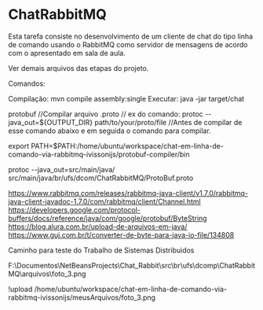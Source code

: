 # ChatRabbitMQ

Esta tarefa consiste no desenvolvimento de um cliente de chat do tipo linha de comando usando o RabbitMQ como servidor de mensagens de acordo com o apresentado em sala de aula.

Ver demais arquivos das etapas do projeto.




Comandos:

Compilação: mvn compile assembly:single
Executar: java -jar target/chat<tab>


protobuf
//Compilar arquivo .proto
// ex do comando: protoc --java_out=${OUTPUT_DIR} path/to/your/proto/file
//Antes de compilar de esse comando abaixo e em seguida o comando para compilar.

export PATH=$PATH:/home/ubuntu/workspace/chat-em-linha-de-comando-via-rabbitmq-ivissonijs/protobuf-compiler/bin 

protoc --java_out=src/main/java/ src/main/java/br/ufs/dcom/ChatRabbitMQ/ProtoBuf.proto


https://www.rabbitmq.com/releases/rabbitmq-java-client/v1.7.0/rabbitmq-java-client-javadoc-1.7.0/com/rabbitmq/client/Channel.html
https://developers.google.com/protocol-buffers/docs/reference/java/com/google/protobuf/ByteString
https://blog.alura.com.br/upload-de-arquivos-em-java/
https://www.guj.com.br/t/converter-de-byte-para-java-io-file/134808


Caminho para teste do Trabalho de Sistemas Distribuidos

F:\\Documentos\\NetBeansProjects\\Chat_Rabbit\\src\\br\\ufs\\dcomp\\ChatRabbitMQ\\arquivos\\foto_3.png

!upload /home/ubuntu/workspace/chat-em-linha-de-comando-via-rabbitmq-ivissonijs/meusArquivos/foto_3.png